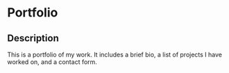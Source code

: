 # Portfolio

## Description

This is a portfolio of my work. It includes a brief bio, a list of projects I have worked on, and a contact form.